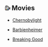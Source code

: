 ![Image](../pictures/movies_logo.png)
Movies
---
- [Chernobylight](../movies/Chernobylight.md) 

- [Barbienheimer](../movies/Barbienheimer.md)

- [Breaking Good](./../movies/Breaking%20Good.md)